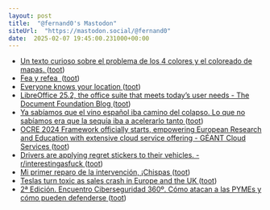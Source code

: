 ```yaml
---
layout: post
title:  "@fernand0's Mastodon"
siteUrl:  "https://mastodon.social/@fernand0"
date:  2025-02-07 19:45:00.231000+00:00
---
```

*  [Un texto curioso sobre el problema de los 4 colores y el coloreado de mapas. ](https://mastodon.social/@fernand0/113964318735225493) ([toot](https://mastodon.social/@fernand0/113964318735225493))
*  [Fea y refea  ](https://avecesunafoto.wordpress.com/2025/02/07/fea-y-refea) ([toot](https://mastodon.social/@fernand0/113964098556830083))
*  [Everyone knows your location ](https://timsh.org/tracking-myself-down-through-in-app-ads) ([toot](https://mastodon.social/@fernand0/113964008172322700))
*  [LibreOffice 25.2, the office suite that meets today’s user needs - The Document Foundation Blog ](https://blog.documentfoundation.org/blog/2025/02/06/libreoffice-25-2) ([toot](https://mastodon.social/@fernand0/113963843464951483))
*  [Ya sabíamos que el vino español iba camino del colapso. Lo que no sabíamos era que la sequía iba a acelerarlo tanto ](https://www.xataka.com/ecologia-y-naturaleza/sabiamos-que-vino-espanol-iba-camino-colapso-que-no-sabiamos-era-que-sequia-iba-a-acelerarl) ([toot](https://mastodon.social/@fernand0/113963470480640808))
*  [OCRE 2024 Framework officially starts, empowering European Research and Education with extensive cloud service offering - GÉANT Cloud Services ](https://clouds.geant.org/news/ocre-2024-framework-officially-starts-empowering-european-research-and-education-with-extensive-cloud-service-offering) ([toot](https://mastodon.social/@fernand0/113963310094559178))
*  [Drivers are applying regret stickers to their vehicles. - r/interestingasfuck ](https://redlib.zaggy.nl/r/interestingasfuck/comments/1ijqv0x/drivers_are_applying_regret_stickers_to_their) ([toot](https://mastodon.social/@fernand0/113962843941695165))
*  [Mi primer reparo de la intervención, ¡Chispas ](https://mastodon.social/@fernand0/113962717365990383) ([toot](https://mastodon.social/@fernand0/113962717365990383))
*  [Teslas turn toxic as sales crash in Europe and the UK ](https://arstechnica.com/cars/2025/02/tesla-sales-plummet-in-the-uk-france-and-germany) ([toot](https://mastodon.social/@fernand0/113962673104084127))
*  [2ª Edición. Encuentro Ciberseguridad 360º. Cómo atacan a las PYMEs y cómo pueden defenderse ](https://mkt.sarenet.es/lpciberseguridad360202) ([toot](https://mastodon.social/@fernand0/113962273883270112))
